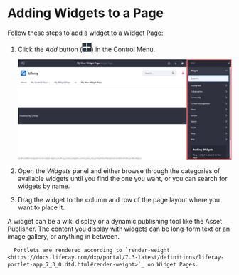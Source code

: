 # Adding Widgets to a Page

Follow these steps to add a widget to a Widget Page:

1. Click the _Add_ button (![Add](../../../images/icon-add-app.png)) in the Control Menu.

    ![The Widgets panel contains several default widgets that you can use to add functionality to the page.](./adding-widgets-to-a-page/images/01.png)

1. Open the _Widgets_ panel and either browse through the categories of available widgets until you find the one you want, or you can search for widgets by name.
1. Drag the widget to the column and row of the page layout where you want to place it.

A widget can be a wiki display or a dynamic publishing tool like the Asset Publisher. The content you display with widgets can be long-form text or an image gallery, or anything in between.

```note::
  Portlets are rendered according to `render-weight <https://docs.liferay.com/dxp/portal/7.3-latest/definitions/liferay-portlet-app_7_3_0.dtd.html#render-weight>`_ on Widget Pages.
```
